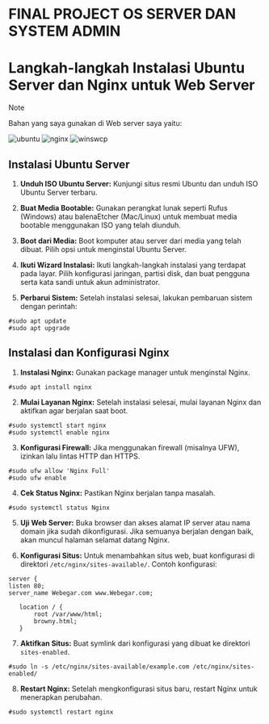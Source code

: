 # FINAL PROJECT OS SERVER DAN SYSTEM ADMIN

# Langkah-langkah Instalasi Ubuntu Server dan Nginx untuk Web Server

>[!NOTE]
>Bahan yang saya gunakan di Web server saya yaitu:
>
> ![ubuntu](https://github.com/SuperbVisor/Os-serperrrrr/assets/144216485/fb574446-e32d-4ce0-9803-93ad9d5f2501) ![nginx](https://github.com/SuperbVisor/Os-serperrrrr/assets/144216485/25b0b5b0-4a8f-41b3-b2bf-35438fc68bbc)  ![winswcp](https://github.com/SuperbVisor/Os-serperrrrr/assets/144216485/9c14bc51-cebd-4d1f-bb3f-91c4c6d8e556) 









## Instalasi Ubuntu Server

1. **Unduh ISO Ubuntu Server:** Kunjungi situs resmi Ubuntu dan unduh ISO Ubuntu Server terbaru.

2. **Buat Media Bootable:** Gunakan perangkat lunak seperti Rufus (Windows) atau balenaEtcher (Mac/Linux) untuk membuat media bootable menggunakan ISO yang telah diunduh.

3. **Boot dari Media:** Boot komputer atau server dari media yang telah dibuat. Pilih opsi untuk menginstal Ubuntu Server.

4. **Ikuti Wizard Instalasi:** Ikuti langkah-langkah instalasi yang terdapat pada layar. Pilih konfigurasi jaringan, partisi disk, dan buat pengguna serta kata sandi untuk akun administrator.

5. **Perbarui Sistem:** Setelah instalasi selesai, lakukan pembaruan sistem dengan perintah:
```
#sudo apt update
#sudo apt upgrade
```
   

## Instalasi dan Konfigurasi Nginx

1. **Instalasi Nginx:** Gunakan package manager untuk menginstal Nginx.
```
#sudo apt install nginx
```

2. **Mulai Layanan Nginx:** Setelah instalasi selesai, mulai layanan Nginx dan aktifkan agar berjalan saat boot.
```
#sudo systemctl start nginx
#sudo systemctl enable nginx
```

3. **Konfigurasi Firewall:** Jika menggunakan firewall (misalnya UFW), izinkan lalu lintas HTTP dan HTTPS.
```
#sudo ufw allow 'Nginx Full'
#sudo ufw enable
```

4. **Cek Status Nginx:** Pastikan Nginx berjalan tanpa masalah.
```
#sudo systemctl status Nginx
```
5. **Uji Web Server:** Buka browser dan akses alamat IP server atau nama domain jika sudah dikonfigurasi. Jika semuanya berjalan dengan baik, akan muncul halaman selamat datang Nginx.

6. **Konfigurasi Situs:** Untuk menambahkan situs web, buat konfigurasi di direktori `/etc/nginx/sites-available/`. Contoh konfigurasi:
```
server {
listen 80;
server_name Webegar.com www.Webegar.com;
```
```
   location / {
       root /var/www/html;
       browny.html;
   }

```

7. **Aktifkan Situs:** Buat symlink dari konfigurasi yang dibuat ke direktori `sites-enabled`.
```
#sudo ln -s /etc/nginx/sites-available/example.com /etc/nginx/sites-enabled/
```

8. **Restart Nginx:** Setelah mengkonfigurasi situs baru, restart Nginx untuk menerapkan perubahan.
```
#sudo systemctl restart nginx
```
